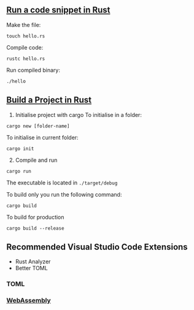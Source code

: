 ## [Run a code snippet in Rust](hello_world)

Make the file:

```
touch hello.rs
```

Compile code:

```
rustc hello.rs
```

Run compiled binary:

```
./hello
```

## [Build a Project in Rust](sample_code)

1. Initialise project with cargo
   To initialise in a folder:

```
cargo new [folder-name]
```

To initialise in current folder:

```
cargo init
```

2. Compile and run

```
cargo run
```

The executable is located in `./target/debug`

To build only you run the following command:

```
cargo build
```

To build for production

```
cargo build --release
```

## Recommended Visual Studio Code Extensions

- Rust Analyzer
- Better TOML

### TOML

### <a href="https://developer.mozilla.org/en-US/docs/WebAssembly/Rust_to_wasm">WebAssembly</a>
